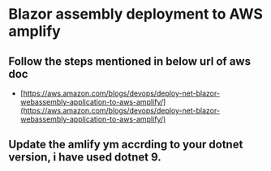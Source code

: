 # Blazor assembly deployment to AWS amplify

## Follow the steps mentioned in below url of aws doc

- [https://aws.amazon.com/blogs/devops/deploy-net-blazor-webassembly-application-to-aws-amplify/](https://aws.amazon.com/blogs/devops/deploy-net-blazor-webassembly-application-to-aws-amplify/)

## Update the amlify ym accrding to your dotnet version, i have used dotnet 9.

